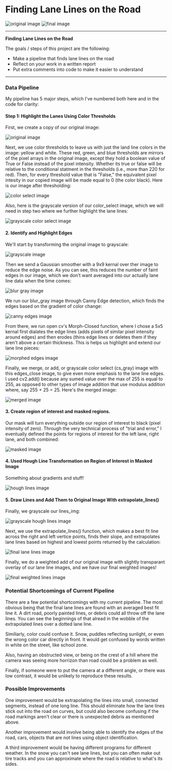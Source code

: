 # **Finding Lane Lines on the Road** 

![original image][original] ![final image][weighted_lines]

---

**Finding Lane Lines on the Road**

The goals / steps of this project are the following:
* Make a pipeline that finds lane lines on the road
* Reflect on your work in a written report
* Put extra comments into code to make it easier to understand

[//]: # (Image References)

[blur_gray]: ./examples/blur_gray.jpg "Blur Gray"
[color_select]: ./examples/color_select.jpg "Color Select"
[cs_gray]: ./examples/cs_gray.jpg "Grayscale Color Select"
[edges]: ./examples/edges.jpg "Canny Edges"
[edges_close]: ./examples/edges_close.jpg "Morph Closed Edges"
[final_lines]: ./examples/final_lines.jpg "Final Lines"
[gray]: ./examples/gray.jpg "Grayscale Original"
[gray_lines]: ./examples/gray_lines.jpg "Gray Lane Lines"
[lines_img]: ./examples/lines_img.jpg "Hough Lines"
[masked]: ./examples/masked.jpg "Masked Image"
[merged]: ./examples/merged.jpg "Merged Image"
[original]: ./examples/original.jpg "Original Image"
[weighted_lines]: ./examples/weighted_lines.jpg "Weighted Result Image"

---

### Data Pipeline

My pipeline has 5 major steps, which I've numbered both here and in the code for clarity:

#### Step 1: Highlight the Lanes Using Color Thresholds

First, we create a copy of our original image:

![original image][original]

Next, we use color thresholds to leave us with just the land line colors in the image: yellow and white. These red, green, and blue thresholds are mirrors of the pixel arrays in the original image, except they hold a boolean value of True or False instead of the pixel intensity.  Whether its true or false will be relative to the conditional statment in the thresholds (i.e., more than 220 for red). Then, for every threshold value that is "False," the equivalent pixel intesity in our copied image will be made equal to 0 (the color black).  Here is our image after thresholding:

![color select image][color_select]

Also, here is the grayscale version of our color_select image, which we will need in step two where we further highlight the lane lines:

![grayscale color select image][cs_gray]

#### 2. Identify and Highlight Edges 

We'll start by transforming the original image to grayscale: 

![grayscale image][gray]

Then we send a Gaussian smoother with a 9x9 kernal over ther image to reduce the edge noise. As you can see, this reduces the number of faint edges in our image, which we don't want averaged into our actually lane line data when the time comes:  

![blur gray image][blur_gray]

We run our blur_gray image through Canny Edge detection, which finds the edges based on the gradient of color change:

![canny edges image][edges]

From there, we run open cv's Morph-Closed function, where I chose a 5x5 kernal first dialates the edge lines (adds pixels of similar pixel intensity around edges) and then erodes (thins edge lines or deletes them if they aren't above a certain thickness.  This is helps us highlight and extend our lane line pieces:

![morphed edges image][edges_close]

Finally, we merge, or add, or grayscale color select (cs_gray) image with this edges_close image, to give even more emphasis to the lane line edges.  I used cv2.add() because any sumed value over the max of 255 is equal to 255, as opposed to other types of image addition that use modulus addition where, say 255 + 25 = 25. Here's the merged image:

![merged image][merged]

#### 3. Create region of interest and masked regions.

Our mask will turn everything outside our region of interest to black (pixel intensity of zero).  Through the very technical process of "trial and error," I eventually defined the points for regions of interest for the left lane, right lane, and both combined:

![masked image][masked]

#### 4. Used Hough Line Transformation on Region of Interest in Masked Image

Something about gradients and stuff!

![hough lines image][lines_img]

#### 5. Draw Lines and Add Them to Original Image With extrapolate_lines()

Finally, we grayscale our lines_img:

![grayscale hough lines image][gray_lines]

Next, we use the extrapolate_lines() function, which makes a best fit line across the right and left vertice points, finds their slope, and extrapolates lane lines based on highest and lowest points returned by the calculation:

![final lane lines image][final_lines]

Finally, we do a weighted add of our original image with slightly transparant overlay of our lane line images, and we have our final weighted images!

![final weighted lines image][weighted_lines]



### Potential Shortcomings of Current Pipeline

There are a few potential shortcomings with my current pipeline.  The most obvious being that the final lane lines are found with an averaged best fit line it. A dirt road, poorly painted lines, or debris could all throw off the lane lines.  You can see the beginnings of that alread in the wobble of the extrapolated lines over a dotted lane line.   

Similiarly, color could confuse it. Snow, puddles reflecting sunlight, or even the wrong color car directly in front. It would get confused by words written in white on the street, like school zone. 

Also, having an obstructed view, or being on the crest of a hill where the camera was seeing more horrizon than road could be a problem as well.

Finally, if someone were to put the camera at a different angle, or there was low contrast, it would be unlikely to reproduce these results.



### Possible Improvements

One improvement would be extrapolating the lines into small, connected segments, instead of one long line.  This should eliminate how the lane lines stick out into the road on curves, but could also become confusing if the road markings aren't clear or there is unexpected debris as mentioned above.  

Another improvement would involve being able to identify the edges of the road, cars, objects that are not lines using object identification.

A third improvement would be having different programs for different weather.  In the snow you can't see lane lines, but you can often make out tire tracks and you can approximate where the road is relative to what's its sides.

